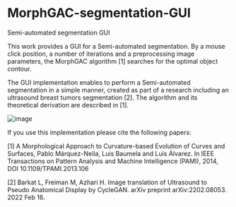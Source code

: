 # MorphGAC-segmentation-GUI
Semi-automated segmentation GUI

This work provides a GUI for a Semi-automated segmentation.
By a mouse click position, a number of iterations and a preprocessing image parameters,
the MorphGAC algorithm [1] searches for the optimal object contour.

The GUI implementation enables to perform a Semi-automated segmentation in a simple manner,
created as part of a research including an ultrasound breast tumors segmentation [2].
The algorithm and its theoretical derivation are described in [1].

![image](https://user-images.githubusercontent.com/67235383/170678265-7e33ca89-02e5-4899-9241-aac73f1f00f6.png)


If you use this implementation please cite the following papers:

   [1] A Morphological Approach to Curvature-based Evolution of Curves and
       Surfaces, Pablo Márquez-Neila, Luis Baumela and Luis Álvarez. In IEEE
       Transactions on Pattern Analysis and Machine Intelligence (PAMI),
       2014, DOI 10.1109/TPAMI.2013.106

   [2] Barkat L, Freiman M, Azhari H. Image translation of Ultrasound to Pseudo
       Anatomical Display by CycleGAN. arXiv preprint arXiv:2202.08053. 2022 Feb 16.
